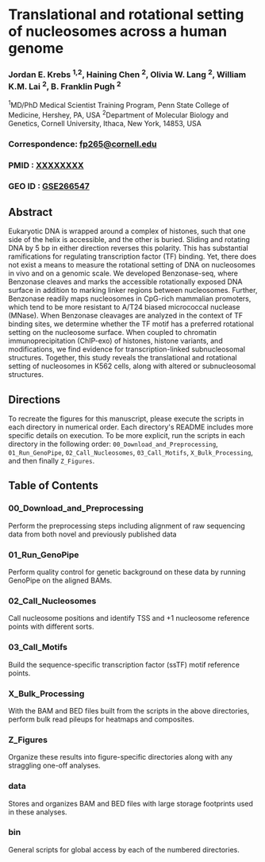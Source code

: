 # Translational and rotational setting of nucleosomes across a human genome

### Jordan E. Krebs <sup>1,2</sup>, Haining Chen <sup>2</sup>, Olivia W. Lang <sup>2</sup>, William K.M. Lai <sup>2</sup>, B. Franklin Pugh <sup>2</sup>

<sup>1</sup>MD/PhD Medical Scientist Training Program, Penn State College of Medicine, Hershey, PA, USA
<sup>2</sup>Department of Molecular Biology and Genetics, Cornell University, Ithaca, New York, 14853, USA

### Correspondence: fp265@cornell.edu

### PMID : [XXXXXXXX](https://pubmed.ncbi.nlm.nih.gov/XXXXXXXX/)
### GEO ID : [GSE266547](https://www.ncbi.nlm.nih.gov/geo/query/acc.cgi?acc=GSE266547)

## Abstract
Eukaryotic DNA is wrapped around a complex of histones, such that one side of the helix is accessible, and the other is buried. Sliding and rotating DNA by 5 bp in either direction reverses this polarity. This has substantial ramifications for regulating transcription factor (TF) binding. Yet, there does not exist a means to measure the rotational setting of DNA on nucleosomes in vivo and on a genomic scale. We developed Benzonase-seq, where Benzonase cleaves and marks the accessible rotationally exposed DNA surface in addition to marking linker regions between nucleosomes. Further, Benzonase readily maps nucleosomes in CpG-rich mammalian promoters, which tend to be more resistant to A/T24 biased micrococcal nuclease (MNase). When Benzonase cleavages are analyzed in the context of TF binding sites, we determine whether the TF motif has a preferred rotational setting on the nucleosome surface. When coupled to chromatin immunoprecipitation (ChIP-exo) of histones, histone variants, and modifications, we find evidence for transcription-linked subnucleosomal structures. Together, this study reveals the translational and rotational setting of nucleosomes in K562 cells, along with altered or subnucleosomal structures.

## Directions
To recreate the figures for this manuscript, please execute the scripts in each directory in numerical order. Each directory's README includes more specific details on execution. To be more explicit, run the scripts in each directory in the following order: `00_Download_and_Preprocessing`, `01_Run_GenoPipe`, `02_Call_Nucleosomes`, `03_Call_Motifs`, `X_Bulk_Processing`, and then finally `Z_Figures`. 


## Table of Contents

### 00_Download_and_Preprocessing
Perform the preprocessing steps including alignment of raw sequencing data from both novel and previously published data

### 01_Run_GenoPipe
Perform quality control for genetic background on these data by running GenoPipe on the aligned BAMs.

### 02_Call_Nucleosomes
Call nucleosome positions and identify TSS and +1 nucleosome reference points with different sorts.

### 03_Call_Motifs
Build the sequence-specific transcription factor (ssTF) motif reference points.

### X_Bulk_Processing
With the BAM and BED files built from the scripts in the above directories, perform bulk read pileups for heatmaps and composites.

### Z_Figures
Organize these results into figure-specific directories along with any straggling one-off analyses.

### data
Stores and organizes BAM and BED files with large storage footprints used in these analyses.

### bin
General scripts for global access by each of the numbered directories.